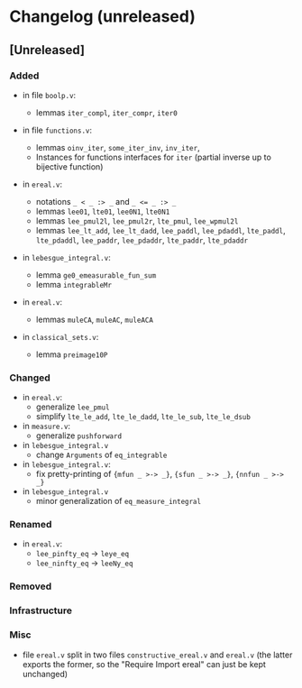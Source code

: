 # Changelog (unreleased)

## [Unreleased]

### Added
- in file `boolp.v`:
  + lemmas `iter_compl`, `iter_compr`, `iter0`
- in file `functions.v`:
  + lemmas `oinv_iter`, `some_iter_inv`, `inv_iter`,
  + Instances for functions interfaces for `iter` (partial inverse up to 
      bijective function) 

- in `ereal.v`:
  + notations `_ < _ :> _` and `_ <= _ :> _`
  + lemmas `lee01`, `lte01`, `lee0N1`, `lte0N1`
  + lemmas `lee_pmul2l`, `lee_pmul2r`, `lte_pmul`, `lee_wpmul2l`
  + lemmas `lee_lt_add`, `lee_lt_dadd`, `lee_paddl`, `lee_pdaddl`,
    `lte_paddl`, `lte_pdaddl`, `lee_paddr`, `lee_pdaddr`,
    `lte_paddr`, `lte_pdaddr`
- in `lebesgue_integral.v`:
  + lemma `ge0_emeasurable_fun_sum`
  + lemma `integrableMr`
- in `ereal.v`:
  + lemmas `muleCA`, `muleAC`, `muleACA`
- in `classical_sets.v`:
  + lemma `preimage10P`

### Changed

- in `ereal.v`:
  + generalize `lee_pmul`
  + simplify `lte_le_add`, `lte_le_dadd`, `lte_le_sub`, `lte_le_dsub`
- in `measure.v`:
  + generalize `pushforward`
- in `lebesgue_integral.v`
  + change `Arguments` of `eq_integrable`
- in `lebesgue_integral.v`:
  + fix pretty-printing of `{mfun _ >-> _}`, `{sfun _ >-> _}`, `{nnfun _ >-> _}`
- in `lebesgue_integral.v`
  + minor generalization of `eq_measure_integral`

### Renamed

- in `ereal.v`:
  + `lee_pinfty_eq` -> `leye_eq`
  + `lee_ninfty_eq` -> `leeNy_eq`

### Removed

### Infrastructure

### Misc

- file `ereal.v` split in two files `constructive_ereal.v` and
  `ereal.v` (the latter exports the former, so the "Require Import
  ereal" can just be kept unchanged)
